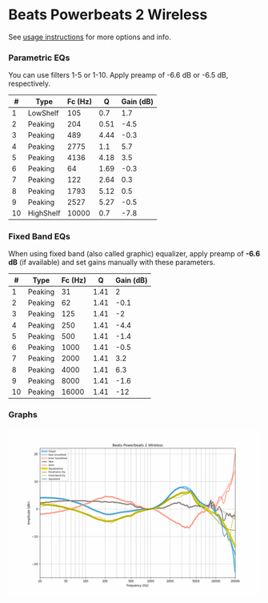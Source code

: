 # Beats Powerbeats 2 Wireless
See [usage instructions](https://github.com/jaakkopasanen/AutoEq#usage) for more options and info.

### Parametric EQs
You can use filters 1-5 or 1-10. Apply preamp of -6.6 dB or -6.5 dB, respectively.

|   # | Type      |   Fc (Hz) |    Q |   Gain (dB) |
|-----|-----------|-----------|------|-------------|
|   1 | LowShelf  |       105 | 0.7  |         1.7 |
|   2 | Peaking   |       204 | 0.51 |        -4.5 |
|   3 | Peaking   |       489 | 4.44 |        -0.3 |
|   4 | Peaking   |      2775 | 1.1  |         5.7 |
|   5 | Peaking   |      4136 | 4.18 |         3.5 |
|   6 | Peaking   |        64 | 1.69 |        -0.3 |
|   7 | Peaking   |       122 | 2.64 |         0.3 |
|   8 | Peaking   |      1793 | 5.12 |         0.5 |
|   9 | Peaking   |      2527 | 5.27 |        -0.5 |
|  10 | HighShelf |     10000 | 0.7  |        -7.8 |

### Fixed Band EQs
When using fixed band (also called graphic) equalizer, apply preamp of **-6.6 dB** (if available) and set gains manually with these parameters.

|   # | Type    |   Fc (Hz) |    Q |   Gain (dB) |
|-----|---------|-----------|------|-------------|
|   1 | Peaking |        31 | 1.41 |         2   |
|   2 | Peaking |        62 | 1.41 |        -0.1 |
|   3 | Peaking |       125 | 1.41 |        -2   |
|   4 | Peaking |       250 | 1.41 |        -4.4 |
|   5 | Peaking |       500 | 1.41 |        -1.4 |
|   6 | Peaking |      1000 | 1.41 |        -0.5 |
|   7 | Peaking |      2000 | 1.41 |         3.2 |
|   8 | Peaking |      4000 | 1.41 |         6.3 |
|   9 | Peaking |      8000 | 1.41 |        -1.6 |
|  10 | Peaking |     16000 | 1.41 |       -12   |

### Graphs
![](./Beats%20Powerbeats%202%20Wireless.png)
